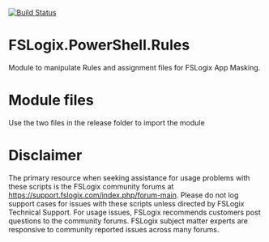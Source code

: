 [![Build Status](https://dev.azure.com/jsmoyle/FSLogix/_apis/build/status/FSLogix.FSLogix.Powershell.Rules?branchName=master)](https://dev.azure.com/jsmoyle/FSLogix/_build/latest?definitionId=3&branchName=master)
# FSLogix.PowerShell.Rules

Module to manipulate Rules and assignment files for FSLogix App Masking.

# Module files

Use the two files in the release folder to import the module

# Disclaimer

The primary resource when seeking assistance for usage problems with these scripts is the FSLogix community forums at https://support.fslogix.com/index.php/forum-main. Please do not log support cases for issues with these scripts unless directed by FSLogix Technical Support. For usage issues, FSLogix recommends customers post questions to the community forums. FSLogix subject matter experts are responsive to community reported issues across many forums.
